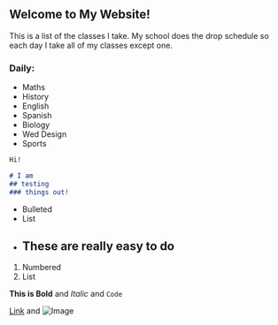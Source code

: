 ## Welcome to My Website!

This is a list of the classes I take. 
My school does the drop schedule so each day I take all of my classes except one.

### Daily:
- Maths
- History
- English
- Spanish
- Biology
- Wed Design
- Sports

```markdown
Hi!

# I am
## testing
### things out!

```

- Bulleted
- List
- ## These are really easy to do

1. Numbered
2. List

**This is Bold** and _Italic_ and `Code` 

[Link](url) and ![Image](src)

